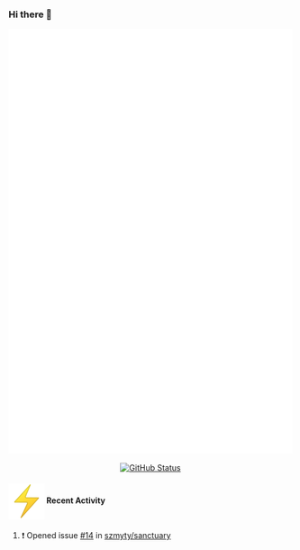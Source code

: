 ### Hi there 👋

<!--
**szmyty/szmyty** is a ✨ _special_ ✨ repository because its `README.md` (this file) appears on your GitHub profile.

Here are some ideas to get you started:

- 🔭 I’m currently working on ...
- 🌱 I’m currently learning ...
- 👯 I’m looking to collaborate on ...
- 🤔 I’m looking for help with ...
- 💬 Ask me about ...
- 📫 How to reach me: ...
- 😄 Pronouns: ...
- ⚡ Fun fact: ...
-->
<picture>
  <img src="/github-metrics.svg" alt="Metrics">
</picture>

<p align="center">
<a href="https://github.com/szmyty"><img alt="GitHub Status" src="https://github-readme-stats.vercel.app/api?username=szmyty&show_icons=true&include_all_commits=true&count_private=true"/></a>
</p>

<h4>
  <img src="./assets/emojis/zap.png" alt="zap" style="vertical-align: middle;" /> Recent Activity
</h4>

<!--START_SECTION:activity-->
1. ❗ Opened issue [#14](https://github.com/szmyty/sanctuary/issues/14) in [szmyty/sanctuary](https://github.com/szmyty/sanctuary)
<!--END_SECTION:activity-->
